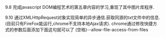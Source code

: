 9.8 完成javascript DOM编程艺术的第五章内容的学习,重现了其中图片库程序.

9.10 通过XMLHttpRequest对象实现简单的异步通信.获取同源的txt文件中的信息.(目前只有FireFox能运行,chrome不支持本地Ajax请求).
chrome通过修改快捷方式的参数后面添加下面这句就可以了
(空格)--allow-file-access-from-files
